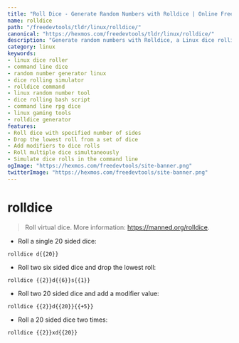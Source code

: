 ```yaml
---
title: "Roll Dice - Generate Random Numbers with Rolldice | Online Free DevTools by Hexmos"
name: rolldice
path: "/freedevtools/tldr/linux/rolldice/"
canonical: "https://hexmos.com/freedevtools/tldr/linux/rolldice/"
description: "Generate random numbers with Rolldice, a Linux dice rolling command.  Simulate dice rolls for games and development. Free online tool, no registration required."
category: linux
keywords:
- linux dice roller
- command line dice
- random number generator linux
- dice rolling simulator
- rolldice command
- linux random number tool
- dice rolling bash script
- command line rpg dice
- linux gaming tools
- rolldice generator
features:
- Roll dice with specified number of sides
- Drop the lowest roll from a set of dice
- Add modifiers to dice rolls
- Roll multiple dice simultaneously
- Simulate dice rolls in the command line
ogImage: "https://hexmos.com/freedevtools/site-banner.png"
twitterImage: "https://hexmos.com/freedevtools/site-banner.png"
---
```


# rolldice

> Roll virtual dice.
> More information: <https://manned.org/rolldice>.

- Roll a single 20 sided dice:

`rolldice d{{20}}`

- Roll two six sided dice and drop the lowest roll:

`rolldice {{2}}d{{6}}s{{1}}`

- Roll two 20 sided dice and add a modifier value:

`rolldice {{2}}d{{20}}{{+5}}`

- Roll a 20 sided dice two times:

`rolldice {{2}}xd{{20}}`
